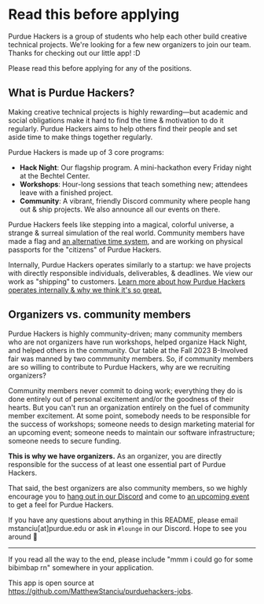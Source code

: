 # Read this before applying

Purdue Hackers is a group of students who help each other build creative technical projects. We're looking for a few new organizers to join our team. Thanks for checking out our little app! :D

Please read this before applying for any of the positions.

## What is Purdue Hackers?

Making creative technical projects is highly rewarding—but academic and social obligations make it hard to find the time & motivation to do it regularly. Purdue Hackers aims to help others find their people and set aside time to make things together regularly.

Purdue Hackers is made up of 3 core programs:

- **Hack Night**: Our flagship program. A mini-hackathon every Friday night at the Bechtel Center.
- **Workshops**: Hour-long sessions that teach something new; attendees leave with a finished project.
- **Community**: A vibrant, friendly Discord community where people hang out & ship projects. We also announce all our events on there.

Purdue Hackers feels like stepping into a magical, colorful universe, a strange & surreal simulation of the real world. Community members have made a flag and [an alternative time system](https://blog.purduehackers.com/posts/lightning-time), and are working on physical passports for the "citizens" of Purdue Hackers.

Internally, Purdue Hackers operates similarly to a startup: we have projects with directly responsible individuals, deliverables, & deadlines. We view our work as "shipping" to customers. [Learn more about how Purdue Hackers operates internally & why we think it's so great.](https://blog.purduehackers.com/posts/college-clubs-are-awesome)

## Organizers vs. community members

Purdue Hackers is highly community-driven; many community members who are not organizers have run workshops, helped organize Hack Night, and helped others in the community. Our table at the Fall 2023 B-Involved fair was manned by two commmunity members. So, if community members are so willing to contribute to Purdue Hackers, why are we recruiting organizers?

Community members never commit to doing work; everything they do is done entirely out of personal excitement and/or the goodness of their hearts. But you can't run an organization entirely on the fuel of community member excitement. At some point, somebody needs to be responsible for the success of workshops; someone needs to design marketing material for an upcoming event; someone needs to maintain our software infrastructure; someone needs to secure funding.

**This is why we have organizers.** As an organizer, you are directly responsible for the success of at least one essential part of Purdue Hackers.

That said, the best organizers are also community members, so we highly encourage you to [hang out in our Discord](https://puhack.horse/discord) and come to [an upcoming event](https://events.purduehackers.com) to get a feel for Purdue Hackers.

If you have any questions about anything in this README, please email mstanciu[at]purdue.edu or ask in `#lounge` in our Discord. Hope to see you around 💛

---

If you read all the way to the end, please include "mmm i could go for some bibimbap rn" somewhere in your application.

This app is open source at https://github.com/MatthewStanciu/purduehackers-jobs.
